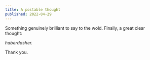 ```yaml
---
title: A postable thought
published: 2022-04-29
---
```

Something genuinely brilliant to say to the wold. Finally, a great clear thought:

*haberdasher.*

Thank you.